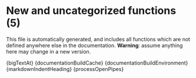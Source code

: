 # New and uncategorized functions (5)

This file is automatically generated, and includes all functions which are not defined anywhere else in the documentation. **Warning**: assume anything here may change in a new version.

{bigTextAt}
{documentationBuildCache}
{documentationBuildEnvironment}
{markdownIndentHeading}
{processOpenPipes}
